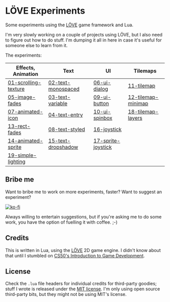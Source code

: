 # LÖVE Experiments

Some experiments using the [LÖVE](https://love2d.org/) game framework and Lua.

I'm very slowly working on a couple of projects using LÖVE, but I also need
to figure out how to do stuff. I'm dumping it all in here in case it's useful
for someone else to learn from it.

The experiments:

|Effects, Animation                          |Text                                    |UI                                      |Tilemaps                                |
|--------------------------------------------|----------------------------------------|----------------------------------------|----------------------------------------|
|[01-scrolling-texture](01-scrolling-texture)|[02-text-monospaced](02-text-monospaced)|[06-ui-dialog](06-ui-dialog)            |[11-tilemap](11-tilemap)                |
|[05-image-fades](05-image-fades)            |[03-text-variable](03-text-variable)    |[09-ui-button](09-ui-button)            |[12-tilemap-minimap](12-tilemap-minimap)|
|[07-animated-icon](07-animated-icon)        |[04-text-entry](04-text-entry)          |[10-ui-spinbox](10-ui-spinbox)          |[18-tilemap-layers](18-tilemap-layers)  |
|[13-rect-fades](13-rect-fades)              |[08-text-styled](08-text-styled)        |[16-joystick](16-joystick)              |                                        |
|[14-animated-sprite](14-animated-sprite)    |[15-text-dropshadow](15-text-dropshadow)|[17-sprite-joystick](17-sprite-joystick)|                                        |
|[19-simple-lighting](19-simple-lighting)    |                                        |                                        |                                        |

## Bribe me

Want to bribe me to work on more experiments, faster? Want to suggest an
experiment?

[![ko-fi](https://ko-fi.com/img/githubbutton_sm.svg)](https://ko-fi.com/U7U541Y8C)

Always willing to entertain suggestions, but if you're asking me to do some
work, you have the option of fuelling it with coffee. ;-)

## Credits

This is written in Lua, using the [LÖVE](https://love2d.org/) 2D game engine. I
didn't know about that until I stumbled on [CS50's Introduction to Game
Development](https://www.edx.org/course/cs50s-introduction-to-game-development).

## License

Check the `.lua` file headers for individual credits for third-party goodies;
stuff I wrote is released under the [MIT license](LICENSE.md). I'm only using
open source third-party bits, but they might not be using MIT's license.
